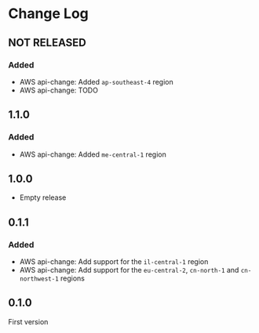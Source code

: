 # Change Log

## NOT RELEASED

### Added

- AWS api-change: Added `ap-southeast-4` region
- AWS api-change: TODO

## 1.1.0

### Added

- AWS api-change: Added `me-central-1` region

## 1.0.0

- Empty release

## 0.1.1

### Added

- AWS api-change: Add support for the `il-central-1` region
- AWS api-change: Add support for the `eu-central-2`, `cn-north-1` and `cn-northwest-1` regions

## 0.1.0

First version
